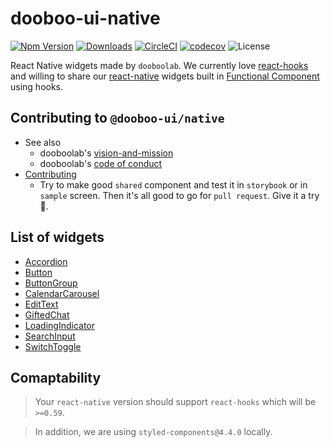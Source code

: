 # dooboo-ui-native

[![Npm Version](http://img.shields.io/npm/v/@dooboo-ui/native.svg?style=flat-square)](https://npmjs.org/package/@dooboo-ui/native)
[![Downloads](http://img.shields.io/npm/dm/@dooboo-ui/native.svg?style=flat-square)](https://npmjs.org/package/@dooboo-ui/native)
[![CircleCI](https://circleci.com/gh/dooboolab/dooboo-ui-native.svg?style=shield)](https://circleci.com/gh/dooboolab/dooboo-ui-native)
[![codecov](https://codecov.io/gh/dooboolab/dooboo-ui-native/branch/master/graph/badge.svg)](https://codecov.io/gh/dooboolab/dooboo-ui-native)
![License](http://img.shields.io/npm/l/@dooboo-ui/native.svg?style=flat-square)

React Native widgets made by `dooboolab`.
We currently love [react-hooks](https://code.fb.com/open-source/react-hooks) and willing to share our [react-native](https://facebook.github.io/react-native) widgets built in [Functional Component](https://logrocket.com/blog/pure-functional-components) using hooks.

## Contributing to `@dooboo-ui/native`

- See also
  - dooboolab's [vision-and-mission](https://github.com/dooboolab/dooboolab.com/blob/master/vision-and-mission.md)
  - dooboolab's [code of conduct](https://github.com/dooboolab/dooboolab.com/blob/master/code-of-conduct.md)
- [Contributing](CONTRIBUTING.md)
  - Try to make good `shared` component and test it in `storybook` or in `sample` screen. Then it's all good to go for `pull request`. Give it a try :blossom:.

## List of widgets

- [Accordion](https://github.com/dooboolab/dooboo-ui-native/tree/master/src/components/shared/Accordion)
- [Button](https://github.com/dooboolab/dooboo-ui-native/tree/master/src/components/shared/Button)
- [ButtonGroup](https://github.com/dooboolab/dooboo-ui-native/tree/master/src/components/shared/ButtonGroup)
- [CalendarCarousel](https://github.com/dooboolab/dooboo-ui-native/tree/master/src/components/shared/CalendarCarousel)
- [EditText](https://github.com/dooboolab/dooboo-ui-native/tree/master/src/components/shared/EditText)
- [GiftedChat](https://github.com/dooboolab/dooboo-ui-native/tree/master/src/components/shared/GiftedChat)
- [LoadingIndicator](https://github.com/dooboolab/dooboo-ui-native/tree/master/src/components/shared/LoadingIndicator)
- [SearchInput](https://github.com/dooboolab/dooboo-ui-native/tree/master/src/components/shared/SearchInput)
- [SwitchToggle](https://github.com/dooboolab/dooboo-ui-native/tree/master/src/components/shared/SwitchToggle)

## Comaptability

> Your `react-native` version should support `react-hooks` which will be `>=0.59`.

> In addition, we are using `styled-components@4.4.0` locally.
